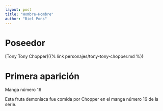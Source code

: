 ```yaml
---
layout: post
title: "Hombre-Hombre"
author: "Biel Pons"
---
```


# Poseedor

[Tony Tony Chopper]({% link personajes/tony-tony-chopper.md %})

# Primera aparición

Manga número 16

Esta fruta demoníaca fue comida por Chopper en el manga número 16 de la serie.